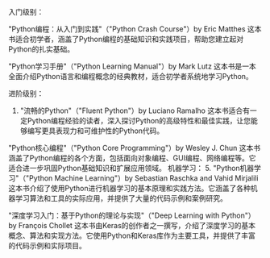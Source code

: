 


入门级别：

"Python编程：从入门到实践"（"Python Crash Course"）by Eric Matthes
这本书适合初学者，涵盖了Python编程的基础知识和实践项目，帮助您建立起对Python的扎实基础。

"Python学习手册"（"Python Learning Manual"）by Mark Lutz
这本书是一本全面介绍Python语言和编程概念的经典教材，适合初学者系统地学习Python。

进阶级别：
1. "流畅的Python"（"Fluent Python"）by Luciano Ramalho
这本书适合有一定Python编程经验的读者，深入探讨Python的高级特性和最佳实践，让您能够编写更具表现力和可维护性的Python代码。

"Python核心编程"（"Python Core Programming"）by Wesley J. Chun
这本书涵盖了Python编程的各个方面，包括面向对象编程、GUI编程、网络编程等。它适合进一步巩固Python基础知识和扩展应用领域。
机器学习：
5. "Python机器学习"（"Python Machine Learning"）by Sebastian Raschka and Vahid Mirjalili
这本书介绍了使用Python进行机器学习的基本原理和实践方法。它涵盖了各种机器学习算法和工具的实际应用，并提供了大量的代码示例和案例研究。

"深度学习入门：基于Python的理论与实现"（"Deep Learning with Python"）by François Chollet
这本书由Keras的创作者之一撰写，介绍了深度学习的基本概念、算法和实现方法。它使用Python和Keras库作为主要工具，并提供了丰富的代码示例和实际项目。